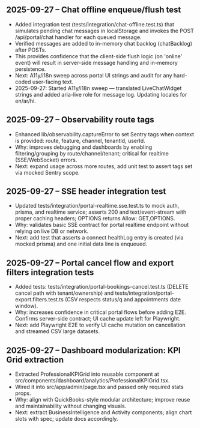 ## 2025-09-27 – Chat offline enqueue/flush test
- Added integration test (tests/integration/chat-offline.test.ts) that simulates pending chat messages in localStorage and invokes the POST /api/portal/chat handler for each queued message.
- Verified messages are added to in-memory chat backlog (chatBacklog) after POSTs.
- This provides confidence that the client-side flush logic (on 'online' event) will result in server-side message handling and in-memory persistence.
- Next: A11y/i18n sweep across portal UI strings and audit for any hard-coded user-facing text.
- 2025-09-27: Started A11y/i18n sweep — translated LiveChatWidget strings and added aria-live role for message log. Updating locales for en/ar/hi.

## 2025-09-27 – Observability route tags
- Enhanced lib/observability.captureError to set Sentry tags when context is provided: route, feature, channel, tenantId, userId.
- Why: improves debugging and dashboards by enabling filtering/grouping by route/channel/tenant; critical for realtime (SSE/WebSocket) errors.
- Next: expand usage across more routes, add unit test to assert tags set via mocked Sentry scope.

## 2025-09-27 – SSE header integration test
- Updated tests/integration/portal-realtime.sse.test.ts to mock auth, prisma, and realtime service; asserts 200 and text/event-stream with proper caching headers; OPTIONS returns Allow: GET,OPTIONS.
- Why: validates basic SSE contract for portal realtime endpoint without relying on live DB or network.
- Next: add test that asserts a connect healthLog entry is created (via mocked prisma) and one initial data line is enqueued.

## 2025-09-27 – Portal cancel flow and export filters integration tests
- Added tests: tests/integration/portal-bookings-cancel.test.ts (DELETE cancel path with tenant/ownership) and tests/integration/portal-export.filters.test.ts (CSV respects status/q and appointments date window).
- Why: increases confidence in critical portal flows before adding E2E. Confirms server-side contract; UI cache update left for Playwright.
- Next: add Playwright E2E to verify UI cache mutation on cancellation and streamed CSV large datasets.

## 2025-09-27 – Dashboard modularization: KPI Grid extraction
- Extracted ProfessionalKPIGrid into reusable component at src/components/dashboard/analytics/ProfessionalKPIGrid.tsx.
- Wired it into src/app/admin/page.tsx and passed only required stats props.
- Why: align with QuickBooks-style modular architecture; improve reuse and maintainability without changing visuals.
- Next: extract BusinessIntelligence and Activity components; align chart slots with spec; update docs accordingly.
